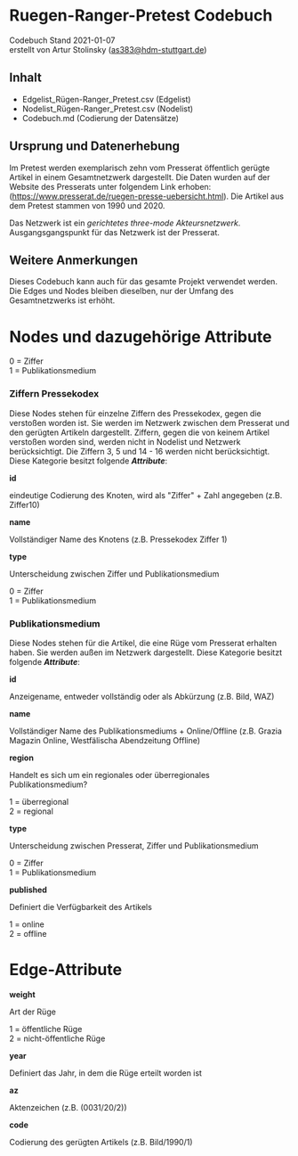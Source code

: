 # Ruegen-Ranger-Pretest Codebuch #
Codebuch Stand 2021-01-07<br>
erstellt von Artur Stolinsky (as383@hdm-stuttgart.de)

## Inhalt
- Edgelist_Rügen-Ranger_Pretest.csv (Edgelist)
- Nodelist_Rügen-Ranger_Pretest.csv (Nodelist)
- Codebuch.md (Codierung der Datensätze)

## Ursprung und Datenerhebung

Im Pretest werden exemplarisch zehn vom Presserat öffentlich gerügte Artikel in einem Gesamtnetzwerk dargestellt. Die Daten wurden auf der Website des Presserats unter folgendem Link erhoben: (https://www.presserat.de/ruegen-presse-uebersicht.html). Die Artikel aus dem Pretest stammen von 1990 und 2020.

Das Netzwerk ist ein *gerichtetes three-mode Akteursnetzwerk*. Ausgangsgangspunkt für das Netzwerk ist der Presserat.

## Weitere Anmerkungen

Dieses Codebuch kann auch für das gesamte Projekt verwendet werden. Die Edges und Nodes bleiben dieselben, nur der Umfang des Gesamtnetzwerks ist erhöht.

# Nodes und dazugehörige Attribute


0 = Ziffer<br>
1 = Publikationsmedium


### Ziffern Pressekodex

Diese Nodes stehen für einzelne Ziffern des Pressekodex, gegen die verstoßen worden ist. Sie werden im Netzwerk zwischen dem Presserat und den gerügten Artikeln dargestellt. Ziffern, gegen die von keinem Artikel verstoßen worden sind, werden nicht in Nodelist und Netzwerk berücksichtigt. Die Ziffern 3, 5 und 14 - 16 werden nicht berücksichtigt.
Diese Kategorie besitzt folgende ***Attribute***:

**id**

eindeutige Codierung des Knoten, wird als "Ziffer" + Zahl angegeben (z.B. Ziffer10)

**name**

Vollständiger Name des Knotens (z.B. Pressekodex Ziffer 1)

**type**

Unterscheidung zwischen Ziffer und Publikationsmedium

0 = Ziffer<br>
1 = Publikationsmedium


### Publikationsmedium

Diese Nodes stehen für die Artikel, die eine Rüge vom Presserat erhalten haben. Sie werden außen im Netzwerk dargestellt. Diese Kategorie besitzt folgende ***Attribute***:

**id**

Anzeigename, entweder vollständig oder als Abkürzung (z.B. Bild, WAZ)

**name**

Vollständiger Name des Publikationsmediums + Online/Offline (z.B. Grazia Magazin Online, Westfälischa Abendzeitung Offline)

**region**

Handelt es sich um ein regionales oder überregionales Publikationsmedium?

1 = überregional<br>
2 = regional

**type**

Unterscheidung zwischen Presserat, Ziffer und Publikationsmedium

0 = Ziffer<br>
1 = Publikationsmedium

**published**

Definiert die Verfügbarkeit des Artikels

1 = online<br>
2 = offline


# Edge-Attribute

**weight**

Art der Rüge

1 = öffentliche Rüge<br>
2 = nicht-öffentliche Rüge

**year**

Definiert das Jahr, in dem die Rüge erteilt worden ist

**az**

Aktenzeichen (z.B. (0031/20/2))

**code**

Codierung des gerügten Artikels (z.B. Bild/1990/1)
